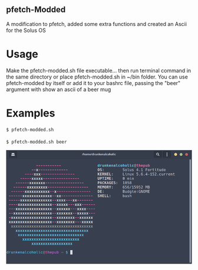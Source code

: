 ## pfetch-Modded

A modification to pfetch, added some extra functions and created an Ascii for the Solus OS

# Usage
Make the pfetch-modded.sh file executable... then run terminal command in the same directory or place pfetch-modded.sh in ~/bin folder. You can use pfetch-modded by itself or add it to your bashrc file, passing the "beer" argument with show an ascii of a beer mug

# Examples
```bash
$ pfetch-modded.sh

$ pfetch-modded.sh beer
```

![alt text](https://github.com/DrunkenAlcoholic/BashScripts/blob/master/pfetch-modded/ScreenShot-Budgie.png)
